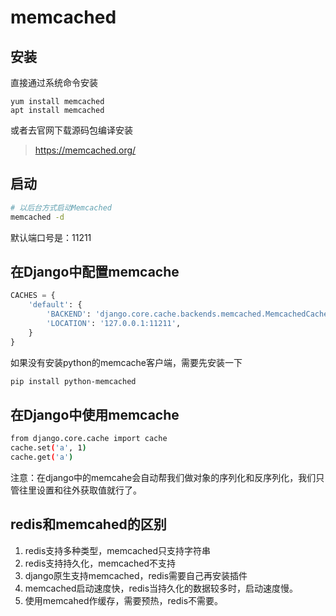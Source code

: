 # memcached

## 安装

直接通过系统命令安装

```
yum install memcached
apt install memcached

```

或者去官网下载源码包编译安装

> https://memcached.org/

## 启动

```bash
# 以后台方式启动Memcached
memcached -d 
```

默认端口号是：11211



## 在Django中配置memcache

```python
CACHES = {
    'default': {
        'BACKEND': 'django.core.cache.backends.memcached.MemcachedCache',
        'LOCATION': '127.0.0.1:11211',
    }
}

```

如果没有安装python的memcache客户端，需要先安装一下

```bash
pip install python-memcached
```



## 在Django中使用memcache

```bash
from django.core.cache import cache
cache.set('a', 1)
cache.get('a')
```

注意：在django中的memcahe会自动帮我们做对象的序列化和反序列化，我们只管往里设置和往外获取值就行了。



## redis和memcahed的区别

1. redis支持多种类型，memcached只支持字符串
2. redis支持持久化，memcached不支持
3. django原生支持memcached，redis需要自己再安装插件
4. memcached启动速度快，redis当持久化的数据较多时，启动速度慢。
5. 使用memcahed作缓存，需要预热，redis不需要。



## 